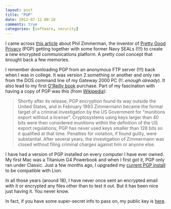 ```yaml
---
layout: post  
title: "PGP"  
date: 2012-07-12 00:18  
comments: true  
categories: [software, security]
---
```


I came across [this article][1] about Phil Zimmerman, the inventor of [Pretty Good Privacy][2] (PGP) getting together with some former Navy SEALs (!!!) to create a new encrypted communications platform. A pretty cool concept that brought back a few memories.

I remember downloading PGP from an anonymous FTP server (!!!) back when I was in college. It was version 2.something or another and only ran from the DOS command line of my Gateway 2000 PC (!!..*enough already*). It also lead to my first [O'Reilly book][3] purchase. Part of my fascination with having a copy of PGP was this (from [Wikipedia][2]):

>Shortly after its release, PGP encryption found its way outside the United States, and in February 1993 Zimmermann became the formal target of a criminal investigation by the US Government for "munitions export without a license". Cryptosystems using keys larger than 40 bits were then considered munitions within the definition of the US export regulations; PGP has never used keys smaller than 128 bits so it qualified at that time. Penalties for violation, if found guilty, were substantial. After several years, the investigation of Zimmermann was closed without filing criminal charges against him or anyone else.

I have had a version of PGP installed on every computer I have ever owned. My first Mac was a Titanium G4 Powerbook and when I first got it, PGP only ran under Classic. Just a few months ago, I upgraded my [current PGP install][4] to be compatible with Lion.

In all those years (around 18), I have never once sent an encrypted email with it or encrypted any files other than to test it out. But it has been nice just having it. You never know. 

In fact, if you have some super-secret info to pass on, my public key is [here][5]. 

[1]: http://www.theregister.co.uk/2012/06/14/pgp_seal_encrypted_communications/
[2]: http://en.wikipedia.org/wiki/Pretty_Good_Privacy
[3]: http://shop.oreilly.com/product/9781565920989.do
[4]: https://www.gpgtools.org/
[5]: http://www.nealsheeran.com/nealsheeran.asc
